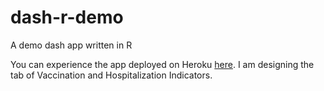 # dash-r-demo

A demo dash app written in R

You can experience the app deployed on Heroku [here](https://dsci532-2022-ia2-klv.herokuapp.com/).  I am designing the tab of Vaccination and Hospitalization Indicators.
